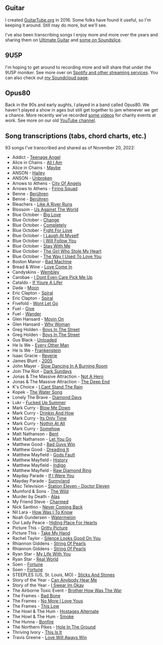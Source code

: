 ## Guitar 

I created [GuitarTube.org](https://guitartube.org) in 2016. Some folks have found it useful, so I'm keeping it around. Still may do more, but we'll see. 

I've also been transcribing songs I enjoy more and more over the years and sharing them on [Ultimate Guitar](https://www.ultimate-guitar.com/contribution/6193383-gusp3r/tabs) and [some on Soundslice](https://www.soundslice.com/users/gusper/).

## 9U5P

I'm hoping to get around to recording more and will share that under the 9U5P moniker. See more over on [Spotify and other streaming services](https://distrokid.com/hyperfollow/9u5p/rerise). You can also check out [my Soundcloud page](https://soundcloud.com/9u5p).

## Opus80

Back in the 90s and early aughts, I played in a band called Opus80. We haven't played a show in ages but still get together to jam whenever we get a chance. More recently we've recorded [some videos](https://www.youtube.com/watch?v=oFWiSBx_elE) for charity events at work. See more on our old [YouTube channel](https://www.youtube.com/watch?v=6wqmfkVMIyM).

## Song transcriptions (tabs, chord charts, etc.)
93 songs I've transcribed and shared as of November 20, 2022:

* Addict - [Teenage Angel](https://tabs.ultimate-guitar.com/tab/addict/teenage-angel-tabs-1465340)
* Alice in Chains - [All I Am](https://tabs.ultimate-guitar.com/tab/alice-in-chains/all-i-am-chords-2459374)
* Alice in Chains - [Maybe](https://tabs.ultimate-guitar.com/tab/alice-in-chains/maybe-chords-2457172)
* ANSON - [Hailey](https://tabs.ultimate-guitar.com/tab/anson/hailey-chords-2580825)
* ANSON - [Unbroken](https://tabs.ultimate-guitar.com/tab/anson/unbroken-chords-3563681)
* Arrows to Athens - [City Of Angels](https://tabs.ultimate-guitar.com/tab/arrows-to-athens/city-of-angels-chords-1840623)
* Arrows to Athens - [Firing Squad](https://tabs.ultimate-guitar.com/tab/arrows-to-athens/firing-squad-chords-1840588)
* Benne - [Berühren](https://tabs.ultimate-guitar.com/tab/2480960)
* Benne - [Berühren](https://tabs.ultimate-guitar.com/tab/2477776)
* Bleachers - [Like A River Runs](https://tabs.ultimate-guitar.com/tab/bleachers/like-a-river-runs-chords-1505582)
* Blossom - [Us Against The World](https://tabs.ultimate-guitar.com/tab/blossom/us-against-the-world-chords-1964653)
* Blue October - [Big Love](https://tabs.ultimate-guitar.com/tab/blue-october/big-love-chords-4386539)
* Blue October - [Change](https://tabs.ultimate-guitar.com/tab/blue-october/change-chords-4386647)
* Blue October - [Completely](https://tabs.ultimate-guitar.com/tab/blue-october/completely-chords-3414776)
* Blue October - [Fight For Love](https://tabs.ultimate-guitar.com/tab/blue-october/fight-for-love-chords-3391163)
* Blue October - [I Laugh At Myself](https://tabs.ultimate-guitar.com/tab/blue-october/i-laugh-at-myself-chords-3461660)
* Blue October - [I Will Follow You](https://tabs.ultimate-guitar.com/tab/blue-october/i-will-follow-you-chords-3394136)
* Blue October - [Stay With Me](https://tabs.ultimate-guitar.com/tab/blue-october/stay-with-me-chords-3461747)
* Blue October - [The Girl Who Stole My Heart](https://tabs.ultimate-guitar.com/tab/blue-october/the-girl-who-stole-my-heart-chords-3486107)
* Blue October - [The Way I Used To Love You](https://tabs.ultimate-guitar.com/tab/blue-october/the-way-i-used-to-love-you-chords-3955403)
* Boston Manor - [Bad Machine](https://tabs.ultimate-guitar.com/tab/boston-manor/bad-machine-chords-2455164)
* Bread & Wine - [Love Come In](https://tabs.ultimate-guitar.com/tab/bread-wine/love-come-in-chords-2469682)
* Candyskins - [Wembley](https://tabs.ultimate-guitar.com/tab/candyskins/wembley-chords-4401161)
* Carobae - [I Dont Even Care Pick Me Up](https://tabs.ultimate-guitar.com/tab/carobae/i-dont-even-care-pick-me-up-chords-3777140)
* Cataldo - [If Youre A Lifer](https://tabs.ultimate-guitar.com/tab/cataldo/if-youre-a-lifer-chords-4389737)
* Dada - [Moon](https://tabs.ultimate-guitar.com/tab/dada/moon-chords-1849111)
* Eric Clapton - [Spiral](https://tabs.ultimate-guitar.com/tab/eric-clapton/spiral-tabs-1853329)
* Eric Clapton - [Spiral](https://tabs.ultimate-guitar.com/tab/eric-clapton/spiral-guitar-pro-1853331)
* Fivefold - [Wont Let Go](https://tabs.ultimate-guitar.com/tab/fivefold/wont-let-go-chords-1801809)
* Fuel - [Give](https://tabs.ultimate-guitar.com/tab/fuel/give-chords-3930170)
* Fuel - [Wander](https://tabs.ultimate-guitar.com/tab/fuel/wander-chords-1468698)
* Glen Hansard - [Movin On](https://tabs.ultimate-guitar.com/tab/glen-hansard/movin-on-chords-2295785)
* Glen Hansard - [Why Woman](https://tabs.ultimate-guitar.com/tab/glen-hansard/why-woman-chords-2291053)
* Greg Holden - [Boys In The Street](https://tabs.ultimate-guitar.com/tab/greg-holden/boys-in-the-street-guitar-pro-2166105)
* Greg Holden - [Boys In The Street](https://tabs.ultimate-guitar.com/tab/greg-holden/boys-in-the-street-chords-1733060)
* Gus Black - [Unloaded](https://tabs.ultimate-guitar.com/tab/gus-black/unloaded-chords-1465355)
* He Is We - [Every Other Man](https://tabs.ultimate-guitar.com/tab/he-is-we/every-other-man-chords-2372873)
* He Is We - [Frankenstein](https://tabs.ultimate-guitar.com/tab/he-is-we/frankenstein-chords-3957271)
* Isaac Gracie - [Reverie](https://tabs.ultimate-guitar.com/tab/isaac-gracie/reverie-chords-1965271)
* James Blunt - [2005](https://tabs.ultimate-guitar.com/tab/james-blunt/2005-chords-1982403)
* John Mayer - [Slow Dancing In A Burning Room](https://tabs.ultimate-guitar.com/tab/john-mayer/slow-dancing-in-a-burning-room-guitar-pro-2283623)
* Join The Riot - [Dark Sundays](https://tabs.ultimate-guitar.com/tab/join-the-riot/dark-sundays-chords-1841521)
* Jonas & The Massive Attraction - [Not A Hero](https://tabs.ultimate-guitar.com/tab/jonas-the-massive-attraction/not-a-hero-chords-1965221)
* Jonas & The Massive Attraction - [The Deep End](https://tabs.ultimate-guitar.com/tab/jonas-the-massive-attraction/the-deep-end-chords-1965013)
* K's Choice - [I Cant Stand The Rain](https://tabs.ultimate-guitar.com/tab/ks-choice/i-cant-stand-the-rain-chords-2175037)
* Kopek - [The Water Song](https://tabs.ultimate-guitar.com/tab/kopek/the-water-song-tabs-1678456)
* Lonely The Brave - [Diamond Days](https://tabs.ultimate-guitar.com/tab/lonely-the-brave/diamond-days-chords-1968521)
* Lukr - [Fucked Up Summer](https://tabs.ultimate-guitar.com/tab/lukr/fucked-up-summer-chords-1850992)
* Mark Curry - [Blow Me Down](https://tabs.ultimate-guitar.com/tab/mark-curry/blow-me-down-chords-1465349)
* Mark Curry - [Drinkin And How](https://tabs.ultimate-guitar.com/tab/mark-curry/drinkin-and-how-chords-1503773)
* Mark Curry - [Its Only Time](https://tabs.ultimate-guitar.com/tab/mark-curry/its-only-time-tabs-1465350)
* Mark Curry - [Nothin At All](https://tabs.ultimate-guitar.com/tab/mark-curry/nothin-at-all-chords-1472213)
* Mark Curry - [Somehow](https://tabs.ultimate-guitar.com/tab/mark-curry/somehow-tabs-1465352)
* Matt Nathanson - [Bent](https://tabs.ultimate-guitar.com/tab/matt-nathanson/bent-chords-2405167)
* Matt Nathanson - [Let You Go](https://tabs.ultimate-guitar.com/tab/matt-nathanson/let-you-go-chords-2485284)
* Matthew Good - [Bad Guys Win](https://tabs.ultimate-guitar.com/tab/matthew-good/bad-guys-win-chords-1985051)
* Matthew Good - [Dreading It](https://tabs.ultimate-guitar.com/tab/matthew-good/dreading-it-chords-3031739)
* Matthew Mayfield - [Gods Fault](https://tabs.ultimate-guitar.com/tab/matthew-mayfield/gods-fault-chords-1904807)
* Matthew Mayfield - [History](https://tabs.ultimate-guitar.com/tab/matthew-mayfield/history-chords-1919679)
* Matthew Mayfield - [Indigo](https://tabs.ultimate-guitar.com/tab/matthew-mayfield/indigo-chords-1965747)
* Matthew Mayfield - [Raw Diamond Ring](https://tabs.ultimate-guitar.com/tab/matthew-mayfield/raw-diamond-ring-chords-1967969)
* Mayday Parade - [If I Were You](https://tabs.ultimate-guitar.com/tab/mayday-parade/if-i-were-you-chords-2531907)
* Mayday Parade - [Sunnyland](https://tabs.ultimate-guitar.com/tab/mayday-parade/sunnyland-chords-2472404)
* Misc Television - [Station Eleven - Doctor Eleven](https://tabs.ultimate-guitar.com/tab/misc-television/station-eleven-doctor-eleven-tabs-4038400)
* Mumford & Sons - [The Wild](https://tabs.ultimate-guitar.com/tab/mumford-sons/the-wild-chords-2523678)
* Murder by Death - [Alas](https://tabs.ultimate-guitar.com/tab/murder-by-death/alas-chords-2467646)
* My Friend Steve - [Charmed](https://tabs.ultimate-guitar.com/tab/my-friend-steve/charmed-chords-2547948)
* Nick Santino - [Never Coming Back](https://tabs.ultimate-guitar.com/tab/nick-santino/never-coming-back-chords-2471632)
* Nil Lara - [How Was I To Know](https://tabs.ultimate-guitar.com/tab/nil-lara/how-was-i-to-know-chords-1465367)
* Noah Gundersen - [Watermelon](https://tabs.ultimate-guitar.com/tab/noah-gundersen/watermelon-chords-2861651)
* Our Lady Peace - [Hiding Place For Hearts](https://tabs.ultimate-guitar.com/tab/our-lady-peace/hiding-place-for-hearts-chords-2326669)
* Picture This - [Gritty Picture](https://tabs.ultimate-guitar.com/tab/picture-this/gritty-picture-chords-2262375)
* Picture This - [Take My Hand](https://tabs.ultimate-guitar.com/tab/picture-this/take-my-hand-chords-1864034)
* Rachel Taylor - [Silence Looks Good On You](https://tabs.ultimate-guitar.com/tab/rachel-taylor/silence-looks-good-on-you-chords-1505584)
* Rhiannon Giddens - [String Of Pearls](https://tabs.ultimate-guitar.com/tab/rhiannon-giddens/string-of-pearls-chords-2175085)
* Rhiannon Giddens - [String Of Pearls](https://tabs.ultimate-guitar.com/tab/rhiannon-giddens/string-of-pearls-guitar-pro-2175091)
* Ryan Star - [My Life With You](https://tabs.ultimate-guitar.com/tab/ryan-star/my-life-with-you-chords-1465353)
* Ryan Star - [Real World](https://tabs.ultimate-guitar.com/tab/ryan-star/real-world-chords-1776636)
* Soen - [Fortune](https://tabs.ultimate-guitar.com/tab/soen/fortune-guitar-pro-4075780)
* Soen - [Fortune](https://tabs.ultimate-guitar.com/tab/soen/fortune-chords-4067707)
* STEEPLES (US, St. Louis, MO) - [Sticks And Stones](https://tabs.ultimate-guitar.com/tab/steeples-us-st-louis-mo/sticks-and-stones-chords-2437773)
* Story of the Year - [Can Anybody Hear Me](https://tabs.ultimate-guitar.com/tab/story-of-the-year/can-anybody-hear-me-chords-2261103)
* Story of the Year - [I Swear Im Okay](https://tabs.ultimate-guitar.com/tab/story-of-the-year/i-swear-im-okay-chords-2258007)
* The Airborne Toxic Event - [Brother How Was The War](https://tabs.ultimate-guitar.com/tab/the-airborne-toxic-event/brother-how-was-the-war-chords-3226211)
* The Frames - [Bad Bone](https://tabs.ultimate-guitar.com/tab/the-frames/bad-bone-chords-1840814)
* The Frames - [No More I Love Yous](https://tabs.ultimate-guitar.com/tab/the-frames/no-more-i-love-yous-chords-1465365)
* The Frames - [This Low](https://tabs.ultimate-guitar.com/tab/the-frames/this-low-chords-1840891)
* The Howl & The Hum - [Hostages Alternate](https://tabs.ultimate-guitar.com/tab/the-howl-the-hum/hostages-alternate-guitar-pro-3731480)
* The Howl & The Hum - [Smoke](https://tabs.ultimate-guitar.com/tab/the-howl-the-hum/smoke-chords-3760403)
* The Hunna - [Bonfire](https://tabs.ultimate-guitar.com/tab/the-hunna/bonfire-chords-1856388)
* The Northern Pikes - [Hole In The Ground](https://tabs.ultimate-guitar.com/tab/the-northern-pikes/hole-in-the-ground-chords-4305107)
* Thriving Ivory - [This Is It](https://tabs.ultimate-guitar.com/tab/thriving-ivory/this-is-it-chords-2255463)
* Travis Greene - [Love Will Aways Win](https://tabs.ultimate-guitar.com/tab/travis-greene/love-will-aways-win-chords-2476942)


